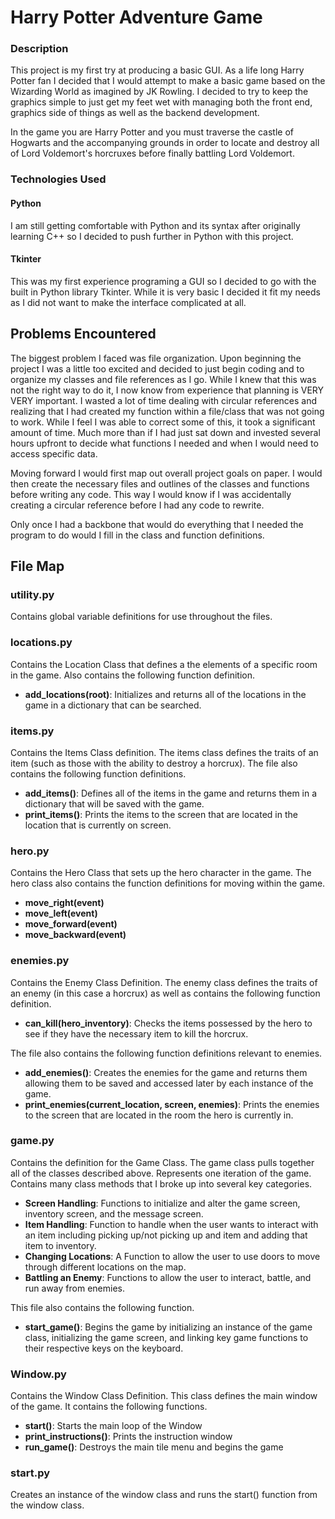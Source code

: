 # Harry Potter Adventure Game

### Description

This project is my first try at producing a basic GUI. As a life long
Harry Potter fan I decided that I would attempt to make a basic game based
on the Wizarding World as imagined by JK Rowling. I decided to try to keep
the graphics simple to just get my feet wet with managing both the front end,
graphics side of things as well as the backend development.

In the game you are Harry Potter and you must traverse the castle of Hogwarts
and the accompanying grounds in order to locate and destroy all of Lord
Voldemort's horcruxes before finally battling Lord Voldemort.

### Technologies Used

#### Python

I am still getting comfortable with Python and its syntax after originally
learning C++ so I decided to push further in Python with this project.

#### Tkinter

This was my first experience programing a GUI so I decided to go with the built
in Python library Tkinter. While it is very basic I decided it fit my needs as
I did not want to make the interface complicated at all.

## Problems Encountered

The biggest problem I faced was file organization. Upon beginning the project I
was a little too excited and decided to just begin coding and to organize my
classes and file references as I go. While I knew that this was not the right
way to do it, I now know from experience that planning is VERY VERY important.
I wasted a lot of time dealing with circular references and realizing that I
had created my function within a file/class that was not going to work. While
I feel I was able to correct some of this, it took a significant amount of
time. Much more than if I had just sat down and invested several hours upfront
to decide what functions I needed and when I would need to access specific
data.

Moving forward I would first map out overall project goals on paper.
I would then create the necessary files and outlines of the classes and
functions before writing any code. This way I would know if I was accidentally
creating a circular reference before I had any code to rewrite.

Only once I had a backbone that would do everything that I needed the program
to do would I fill in the class and function definitions.

## File Map

### utility.py

Contains global variable definitions for use throughout the files.

### locations.py

Contains the Location Class that defines a the elements of a specific room in
the game. Also contains the following function definition.

- **add_locations(root)**: Initializes and returns all of the locations in the game
in a dictionary that can be searched.

### items.py

Contains the Items Class definition. The items class defines the traits of an
item (such as those with the ability to destroy a horcrux). The file also
contains the following function definitions.

- **add_items()**: Defines all of the items in the game and returns them in a
dictionary that will be saved with the game.
- **print_items()**: Prints the items to the screen that are located in the
location that is currently on screen.

### hero.py

Contains the Hero Class that sets up the hero character in the game. The hero
class also contains the function definitions for moving within the game.

- **move_right(event)**
- **move_left(event)**
- **move_forward(event)**
- **move_backward(event)**

### enemies.py

Contains the Enemy Class Definition. The enemy class defines the traits of an
enemy (in this case a horcrux) as well as contains the following function
definition.

- **can_kill(hero_inventory)**: Checks the items possessed by the hero to see if
they have the necessary item to kill the horcrux.

The file also contains the following function definitions relevant to enemies.

- **add_enemies()**: Creates the enemies for the game and returns them allowing
them to be saved and accessed later by each instance of the game.
- **print_enemies(current_location, screen, enemies)**: Prints the enemies to the
screen that are located in the room the hero is currently in.

### game.py

Contains the definition for the Game Class. The game class pulls together all
of the classes described above. Represents one iteration of the game. Contains
many class methods that I broke up into several key categories.

- **Screen Handling**: Functions to initialize and alter the game screen, inventory
screen, and the message screen.
- **Item Handling**: Function to handle when the user wants to interact with an
item including picking up/not picking up and item and adding that item to
inventory.
- **Changing Locations**: A Function to allow the user to use doors to move through
different locations on the map.
- **Battling an Enemy**: Functions to allow the user to interact, battle, and run
away from enemies.

This file also contains the following function.

- **start_game()**: Begins the game by initializing an instance of the game
class, initializing the game screen, and linking key game functions to their
respective keys on the keyboard.

### Window.py

Contains the Window Class Definition. This class defines the main window of the
game. It contains the following functions.

- **start()**: Starts the main loop of the Window
- **print_instructions()**: Prints the instruction window
- **run_game()**: Destroys the main tile menu and begins the game

### start.py

Creates an instance of the window class and runs the start() function from the
window class.
